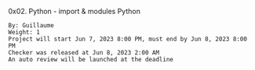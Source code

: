 0x02. Python - import & modules
Python

    By: Guillaume
    Weight: 1
    Project will start Jun 7, 2023 8:00 PM, must end by Jun 8, 2023 8:00 PM
    Checker was released at Jun 8, 2023 2:00 AM
    An auto review will be launched at the deadline
